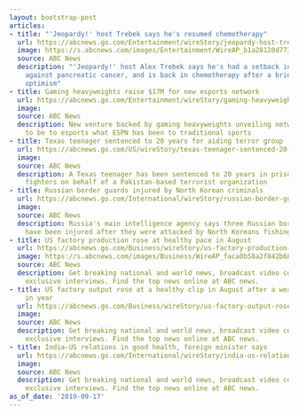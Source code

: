 ```yaml
---
layout: bootstrap-post
articles:
- title: "'Jeopardy!' host Trebek says he's resumed chemotherapy"
  url: https://abcnews.go.com/Entertainment/wireStory/jeopardy-host-trebek-resumed-chemotherapy-65664176
  image: https://s.abcnews.com/images/Entertainment/WireAP_b1a28120d77341e5986d9833dccac3a1_16x9_992.jpg
  source: ABC News
  description: "'Jeopardy!' host Alex Trebek says he's had a setback in his fight
    against pancreatic cancer, and is back in chemotherapy after a brief period of
    optimism"
- title: Gaming heavyweights raise $17M for new esports network
  url: https://abcnews.go.com/Entertainment/wireStory/gaming-heavyweights-raise-17m-esports-network-65664175
  image: 
  source: ABC News
  description: New venture backed by gaming heavyweights unveiling network that hopes
    to be to esports what ESPN has been to traditional sports
- title: Texas teenager sentenced to 20 years for aiding terror group
  url: https://abcnews.go.com/US/wireStory/texas-teenager-sentenced-20-years-aiding-terror-group-65664115
  image: 
  source: ABC News
  description: A Texas teenager has been sentenced to 20 years in prison for recruiting
    fighters on behalf of a Pakistan-based terrorist organization
- title: Russian border guards injured by North Korean criminals
  url: https://abcnews.go.com/International/wireStory/russian-border-guards-injured-north-korean-criminals-65664114
  image: 
  source: ABC News
  description: Russia's main intelligence agency says three Russian border guards
    have been injured after they were attacked by North Koreans fishing illegally
- title: US factory production rose at healthy pace in August
  url: https://abcnews.go.com/Business/wireStory/us-factory-production-rose-healthy-pace-august-65664113
  image: https://s.abcnews.com/images/Business/WireAP_faca0b58a2f842b68911f8cb1e889f9d_16x9_992.jpg
  source: ABC News
  description: Get breaking national and world news, broadcast video coverage, and
    exclusive interviews. Find the top news online at ABC news.
- title: US factory output rose at a healthy clip in August after a weak showing earlier
    in year
  url: https://abcnews.go.com/Business/wireStory/us-factory-output-rose-healthy-clip-august-weak-65664079
  image: 
  source: ABC News
  description: Get breaking national and world news, broadcast video coverage, and
    exclusive interviews. Find the top news online at ABC news.
- title: India-US relations in good health, foreign minister says
  url: https://abcnews.go.com/International/wireStory/india-us-relations-good-health-foreign-minister-65664062
  image: 
  source: ABC News
  description: Get breaking national and world news, broadcast video coverage, and
    exclusive interviews. Find the top news online at ABC news.
as_of_date: '2019-09-17'
---
```


